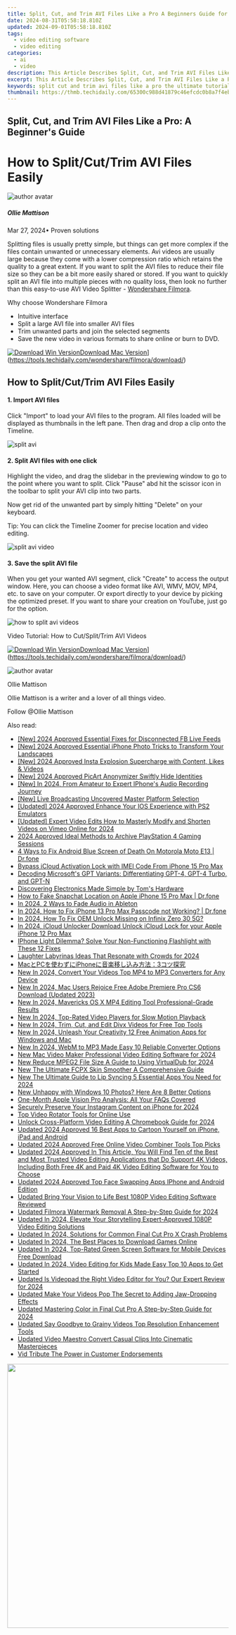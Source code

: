 ```yaml
---
title: Split, Cut, and Trim AVI Files Like a Pro A Beginners Guide for 2024
date: 2024-08-31T05:58:18.810Z
updated: 2024-09-01T05:58:18.810Z
tags: 
  - video editing software
  - video editing
categories: 
  - ai
  - video
description: This Article Describes Split, Cut, and Trim AVI Files Like a Pro A Beginners Guide for 2024
excerpt: This Article Describes Split, Cut, and Trim AVI Files Like a Pro A Beginners Guide for 2024
keywords: split cut and trim avi files like a pro the ultimate tutorial,mastering avi file editing a beginners guide to splitting and trimming,the complete guide to avi file splitting and trimming for beginners,film like a pro a beginners guide to making movies,edit mp4 files like a pro mac and windows tutorial for beginners,trim cut and split avi files like a pro updated,split cut and trim avi files like a pro a beginners guide
thumbnail: https://thmb.techidaily.com/65300c988d41879c46efcdc0b8a7f4ebdd53e06feae865a9a356c9f8b695aec3.jpg
---
```


## Split, Cut, and Trim AVI Files Like a Pro: A Beginner's Guide

# How to Split/Cut/Trim AVI Files Easily

![author avatar](https://images.wondershare.com/filmora/article-images/ollie-mattison.jpg)

##### Ollie Mattison

 Mar 27, 2024• Proven solutions

 Splitting files is usually pretty simple, but things can get more complex if the files contain unwanted or unnecessary elements. Avi videos are usually large because they come with a lower compression ratio which retains the quality to a great extent. If you want to split the AVI files to reduce their file size so they can be a bit more easily shared or stored. If you want to quickly split an AVI file into multiple pieces with no quality loss, then look no further than this easy-to-use AVI Video Splitter - [Wondershare Filmora](https://tools.techidaily.com/wondershare/filmora/download/).

 Why choose Wondershare Filmora

* Intuitive interface
* Split a large AVI file into smaller AVI files
* Trim unwanted parts and join the selected segments
* Save the new video in various formats to share online or burn to DVD.

[![Download Win Version](https://images.wondershare.com/filmora/guide/download-btn-win.jpg)](https://tools.techidaily.com/wondershare/filmora/download/)[Download Mac Version](https://images.wondershare.com/filmora/guide/download-btn-mac.jpg)](https://tools.techidaily.com/wondershare/filmora/download/)

## How to Split/Cut/Trim AVI Files Easily

#### 1. Import AVI files

 Click "Import" to load your AVI files to the program. All files loaded will be displayed as thumbnails in the left pane. Then drag and drop a clip onto the Timeline.

![split avi](https://tools.techidaily.com/wondershare/filmora/download/)

#### 2. Split AVI files with one click

 Highlight the video, and drag the slidebar in the previewing window to go to the point where you want to split. Click "Pause" abd hit the scissor icon in the toolbar to split your AVI clip into two parts.

 Now get rid of the unwanted part by simply hitting "Delete" on your keyboard.

 Tip: You can click the Timeline Zoomer for precise location and video editing.

![split avi video](https://images.wondershare.com/images/multimedia/video-editor/avi-splitter.jpg "split avi video")

#### 3. Save the split AVI file

 When you get your wanted AVI segment, click "Create" to access the output window. Here, you can choose a video format like AVI, WMV, MOV, MP4, etc. to save on your computer. Or export directly to your device by picking the optimized preset. If you want to share your creation on YouTube, just go for the option.

![how to split avi videos](https://tools.techidaily.com/wondershare/filmora/download/)

 Video Tutorial: How to Cut/Split/Trim AVI Videos

[![Download Win Version](https://images.wondershare.com/filmora/guide/download-btn-win.jpg)](https://tools.techidaily.com/wondershare/filmora/download/)[Download Mac Version](https://images.wondershare.com/filmora/guide/download-btn-mac.jpg)](https://tools.techidaily.com/wondershare/filmora/download/)

![author avatar](https://images.wondershare.com/filmora/article-images/ollie-mattison.jpg)

Ollie Mattison

Ollie Mattison is a writer and a lover of all things video.

Follow @Ollie Mattison

<span class="atpl-alsoreadstyle">Also read:</span>
<div><ul>
<li><a href="https://facebook-video-files.techidaily.com/new-2024-approved-essential-fixes-for-disconnected-fb-live-feeds/"><u>[New] 2024 Approved  Essential Fixes for Disconnected FB Live Feeds</u></a></li>
<li><a href="https://fox-info.techidaily.com/new-2024-approved-essential-iphone-photo-tricks-to-transform-your-landscapes/"><u>[New] 2024 Approved  Essential iPhone Photo Tricks to Transform Your Landscapes</u></a></li>
<li><a href="https://instagram-videos.techidaily.com/new-2024-approved-insta-explosion-supercharge-with-content-likes-and-videos/"><u>[New] 2024 Approved  Insta Explosion  Supercharge with Content, Likes & Videos</u></a></li>
<li><a href="https://article-posts.techidaily.com/new-2024-approved-picart-anonymizer-swiftly-hide-identities/"><u>[New] 2024 Approved  PicArt Anonymizer  Swiftly Hide Identities</u></a></li>
<li><a href="https://video-capture.techidaily.com/new-in-2024-from-amateur-to-expert-iphones-audio-recording-journey/"><u>[New] In 2024, From Amateur to Expert  IPhone's Audio Recording Journey</u></a></li>
<li><a href="https://fox-info.techidaily.com/new-live-broadcasting-uncovered-master-platform-selection/"><u>[New] Live Broadcasting Uncovered  Master Platform Selection</u></a></li>
<li><a href="https://on-screen-recording.techidaily.com/updated-2024-approved-enhance-your-ios-experience-with-ps2-emulators/"><u>[Updated] 2024 Approved  Enhance Your IOS Experience with PS2 Emulators</u></a></li>
<li><a href="https://vimeo-videos.techidaily.com/updated-expert-video-edits-how-to-masterly-modify-and-shorten-videos-on-vimeo-online-for-2024/"><u>[Updated] Expert Video Edits  How to Masterly Modify and Shorten Videos on Vimeo Online for 2024</u></a></li>
<li><a href="https://visual-screen-recording.techidaily.com/2024-approved-ideal-methods-to-archive-playstation-4-gaming-sessions/"><u>2024 Approved  Ideal Methods to Archive PlayStation 4 Gaming Sessions</u></a></li>
<li><a href="https://howto.techidaily.com/4-ways-to-fix-android-blue-screen-of-death-on-motorola-moto-e13-drfone-by-drfone-fix-android-problems-fix-android-problems/"><u>4 Ways to Fix Android Blue Screen of Death On Motorola Moto E13 | Dr.fone</u></a></li>
<li><a href="https://activate-lock.techidaily.com/bypass-icloud-activation-lock-with-imei-code-from-iphone-15-pro-max-by-drfone-ios/"><u>Bypass iCloud Activation Lock with IMEI Code From iPhone 15 Pro Max</u></a></li>
<li><a href="https://tech-revival.techidaily.com/decoding-microsofts-gpt-variants-differentiating-gpt-4-gpt-4-turbo-and-gpt-n/"><u>Decoding Microsoft's GPT Variants: Differentiating GPT-4, GPT-4 Turbo, and GPT-N</u></a></li>
<li><a href="https://hardware-tips.techidaily.com/discovering-electronics-made-simple-by-toms-hardware/"><u>Discovering Electronics Made Simple by Tom's Hardware</u></a></li>
<li><a href="https://location-social.techidaily.com/how-to-fake-snapchat-location-on-apple-iphone-15-pro-max-drfone-by-drfone-virtual-ios/"><u>How to Fake Snapchat Location on Apple iPhone 15 Pro Max | Dr.fone</u></a></li>
<li><a href="https://vp-tips.techidaily.com/in-2024-2-ways-to-fade-audio-in-ableton/"><u>In 2024, 2 Ways to Fade Audio in Ableton</u></a></li>
<li><a href="https://iphone-unlock.techidaily.com/in-2024-how-to-fix-iphone-13-pro-max-passcode-not-working-drfone-by-drfone-ios/"><u>In 2024, How to Fix iPhone 13 Pro Max Passcode not Working? | Dr.fone</u></a></li>
<li><a href="https://unlock-android.techidaily.com/in-2024-how-to-fix-oem-unlock-missing-on-infinix-zero-30-5g-by-drfone-android/"><u>In 2024, How To Fix OEM Unlock Missing on Infinix Zero 30 5G?</u></a></li>
<li><a href="https://activate-lock.techidaily.com/in-2024-icloud-unlocker-download-unlock-icloud-lock-for-your-apple-iphone-12-pro-max-by-drfone-ios/"><u>In 2024, iCloud Unlocker Download Unlock iCloud Lock for your Apple iPhone 12 Pro Max</u></a></li>
<li><a href="https://fox-that.techidaily.com/iphone-light-dilemma-solve-your-non-functioning-flashlight-with-these-12-fixes/"><u>IPhone Light Dilemma? Solve Your Non-Functioning Flashlight with These 12 Fixes</u></a></li>
<li><a href="https://extra-guidance.techidaily.com/laughter-labyrinas-ideas-that-resonate-with-crowds-for-2024/"><u>Laughter Labyrinas  Ideas That Resonate with Crowds for 2024</u></a></li>
<li><a href="https://solve-lab.techidaily.com/macpciphone3/"><u>MacとPCを使わずにiPhoneに音楽移し込み方法：3コツ探究</u></a></li>
<li><a href="https://smart-video-creator.techidaily.com/new-in-2024-convert-your-videos-top-mp4-to-mp3-converters-for-any-device/"><u>New In 2024, Convert Your Videos Top MP4 to MP3 Converters for Any Device</u></a></li>
<li><a href="https://smart-video-creator.techidaily.com/new-in-2024-mac-users-rejoice-free-adobe-premiere-pro-cs6-download-updated-2023/"><u>New In 2024, Mac Users Rejoice Free Adobe Premiere Pro CS6 Download (Updated 2023)</u></a></li>
<li><a href="https://smart-video-creator.techidaily.com/new-in-2024-mavericks-os-x-mp4-editing-tool-professional-grade-results/"><u>New In 2024, Mavericks OS X MP4 Editing Tool Professional-Grade Results</u></a></li>
<li><a href="https://smart-video-creator.techidaily.com/new-in-2024-top-rated-video-players-for-slow-motion-playback/"><u>New In 2024, Top-Rated Video Players for Slow Motion Playback</u></a></li>
<li><a href="https://smart-video-creator.techidaily.com/new-in-2024-trim-cut-and-edit-divx-videos-for-free-top-tools/"><u>New In 2024, Trim, Cut, and Edit Divx Videos for Free Top Tools</u></a></li>
<li><a href="https://smart-video-creator.techidaily.com/new-in-2024-unleash-your-creativity-12-free-animation-apps-for-windows-and-mac/"><u>New In 2024, Unleash Your Creativity 12 Free Animation Apps for Windows and Mac</u></a></li>
<li><a href="https://smart-video-creator.techidaily.com/new-in-2024-webm-to-mp3-made-easy-10-reliable-converter-options/"><u>New In 2024, WebM to MP3 Made Easy 10 Reliable Converter Options</u></a></li>
<li><a href="https://smart-video-creator.techidaily.com/new-mac-video-maker-professional-video-editing-software-for-2024/"><u>New Mac Video Maker Professional Video Editing Software for 2024</u></a></li>
<li><a href="https://smart-video-creator.techidaily.com/new-reduce-mpeg2-file-size-a-guide-to-using-virtualdub-for-2024/"><u>New Reduce MPEG2 File Size A Guide to Using VirtualDub for 2024</u></a></li>
<li><a href="https://smart-video-creator.techidaily.com/new-the-ultimate-fcpx-skin-smoother-a-comprehensive-guide/"><u>New The Ultimate FCPX Skin Smoother A Comprehensive Guide</u></a></li>
<li><a href="https://smart-video-creator.techidaily.com/new-the-ultimate-guide-to-lip-syncing-5-essential-apps-you-need-for-2024/"><u>New The Ultimate Guide to Lip Syncing 5 Essential Apps You Need for 2024</u></a></li>
<li><a href="https://smart-video-creator.techidaily.com/new-unhappy-with-windows-10-photos-here-are-8-better-options/"><u>New Unhappy with Windows 10 Photos? Here Are 8 Better Options</u></a></li>
<li><a href="https://tech-hub.techidaily.com/one-month-apple-vision-pro-analysis-all-your-faqs-covered/"><u>One-Month Apple Vision Pro Analysis: All Your FAQs Covered</u></a></li>
<li><a href="https://instagram-clips.techidaily.com/securely-preserve-your-instagram-content-on-iphone-for-2024/"><u>Securely Preserve Your Instagram Content on iPhone for 2024</u></a></li>
<li><a href="https://smart-video-creator.techidaily.com/top-video-rotator-tools-for-online-use/"><u>Top Video Rotator Tools for Online Use</u></a></li>
<li><a href="https://smart-video-creator.techidaily.com/unlock-cross-platform-video-editing-a-chromebook-guide-for-2024/"><u>Unlock Cross-Platform Video Editing A Chromebook Guide for 2024</u></a></li>
<li><a href="https://smart-video-creator.techidaily.com/updated-2024-approved-16-best-apps-to-cartoon-yourself-on-iphone-ipad-and-android/"><u>Updated 2024 Approved 16 Best Apps to Cartoon Yourself on iPhone, iPad and Android</u></a></li>
<li><a href="https://smart-video-creator.techidaily.com/updated-2024-approved-free-online-video-combiner-tools-top-picks/"><u>Updated 2024 Approved Free Online Video Combiner Tools Top Picks</u></a></li>
<li><a href="https://smart-video-creator.techidaily.com/updated-2024-approved-in-this-article-you-will-find-ten-of-the-best-and-most-trusted-video-editing-applications-that-do-support-4k-videos-including-both-fre/"><u>Updated 2024 Approved In This Article, You Will Find Ten of the Best and Most Trusted Video Editing Applications that Do Support 4K Videos, Including Both Free 4K and Paid 4K Video Editing Software for You to Choose</u></a></li>
<li><a href="https://smart-video-creator.techidaily.com/updated-2024-approved-top-face-swapping-apps-iphone-and-android-edition/"><u>Updated 2024 Approved Top Face Swapping Apps IPhone and Android Edition</u></a></li>
<li><a href="https://smart-video-creator.techidaily.com/updated-bring-your-vision-to-life-best-1080p-video-editing-software-reviewed/"><u>Updated Bring Your Vision to Life Best 1080P Video Editing Software Reviewed</u></a></li>
<li><a href="https://smart-video-creator.techidaily.com/updated-filmora-watermark-removal-a-step-by-step-guide-for-2024/"><u>Updated Filmora Watermark Removal A Step-by-Step Guide for 2024</u></a></li>
<li><a href="https://smart-video-creator.techidaily.com/updated-in-2024-elevate-your-storytelling-expert-approved-1080p-video-editing-solutions/"><u>Updated In 2024, Elevate Your Storytelling Expert-Approved 1080P Video Editing Solutions</u></a></li>
<li><a href="https://smart-video-creator.techidaily.com/updated-in-2024-solutions-for-common-final-cut-pro-x-crash-problems/"><u>Updated In 2024, Solutions for Common Final Cut Pro X Crash Problems</u></a></li>
<li><a href="https://smart-video-creator.techidaily.com/updated-in-2024-the-best-places-to-download-games-online/"><u>Updated In 2024, The Best Places to Download Games Online</u></a></li>
<li><a href="https://smart-video-creator.techidaily.com/updated-in-2024-top-rated-green-screen-software-for-mobile-devices-free-download/"><u>Updated In 2024, Top-Rated Green Screen Software for Mobile Devices Free Download</u></a></li>
<li><a href="https://smart-video-creator.techidaily.com/updated-in-2024-video-editing-for-kids-made-easy-top-10-apps-to-get-started/"><u>Updated In 2024, Video Editing for Kids Made Easy Top 10 Apps to Get Started</u></a></li>
<li><a href="https://smart-video-creator.techidaily.com/updated-is-videopad-the-right-video-editor-for-you-our-expert-review-for-2024/"><u>Updated Is Videopad the Right Video Editor for You? Our Expert Review for 2024</u></a></li>
<li><a href="https://smart-video-creator.techidaily.com/updated-make-your-videos-pop-the-secret-to-adding-jaw-dropping-effects/"><u>Updated Make Your Videos Pop The Secret to Adding Jaw-Dropping Effects</u></a></li>
<li><a href="https://smart-video-creator.techidaily.com/updated-mastering-color-in-final-cut-pro-a-step-by-step-guide-for-2024/"><u>Updated Mastering Color in Final Cut Pro A Step-by-Step Guide for 2024</u></a></li>
<li><a href="https://video-ai-editor.techidaily.com/updated-say-goodbye-to-grainy-videos-top-resolution-enhancement-tools/"><u>Updated Say Goodbye to Grainy Videos Top Resolution Enhancement Tools</u></a></li>
<li><a href="https://smart-video-creator.techidaily.com/updated-video-maestro-convert-casual-clips-into-cinematic-masterpieces/"><u>Updated Video Maestro Convert Casual Clips Into Cinematic Masterpieces</u></a></li>
<li><a href="https://extra-information.techidaily.com/vid-tribute-the-power-in-customer-endorsements/"><u>Vid Tribute  The Power in Customer Endorsements</u></a></li>
</ul></div>

<ins class="adsbygoogle"
      style="display:block"
      data-ad-client="ca-pub-7571918770474297"
      data-ad-slot="8358498916"
      data-ad-format="auto"
      data-full-width-responsive="true"></ins>
<!-- affiliate ads begin -->
<a href="https://appsumo.8odi.net/c/5597632/2082538/7443" target="_top" id="2082538"><img src="//a.impactradius-go.com/display-ad/7443-2082538" border="0" alt="" width="1200" height="600"/></a><img height="0" width="0" src="https://appsumo.8odi.net/i/5597632/2082538/7443" style="position:absolute;visibility:hidden;" border="0" />
<!-- affiliate ads end -->